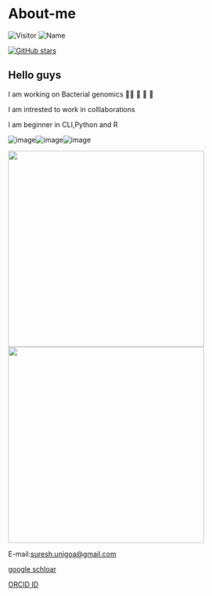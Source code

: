# About-me

![Visitor](https://visitor-badge.laobi.icu/badge?page_id=https://github.com/suresh2014)            ![Name](https://img.shields.io/badge/suresh-mendem-brightgreen)

<a href="https://github.com/suresh2014/About-me/stargazers"><img alt="GitHub stars" src="https://img.shields.io/github/stars/suresh2014/About-me?logo=star"></a>

## Hello guys

I am working on Bacterial genomics 👨‍🔬 :microscope: 🦠 🧬

I am intrested to work in colllaborations

I am beginner in CLI,Python and R 

![image](https://user-images.githubusercontent.com/22165468/130319152-014ee7bf-8e96-4a3a-8331-b0364aba2533.png)![image](https://user-images.githubusercontent.com/22165468/130319176-c86c99c7-813c-4bb4-b929-44759c0d442e.png)![image](https://user-images.githubusercontent.com/22165468/130319202-1c916b2a-1f7a-4b78-aee4-62cdf79202a9.png)



<img align="center" src="https://user-images.githubusercontent.com/22165468/130318649-fa19428a-e626-4003-b7d9-d099f4831133.png" width="400px"> <img align="center" src="https://user-images.githubusercontent.com/22165468/130318498-15cb8a27-0586-40c5-a31d-0213a8c8d855.png" width="400px"> 



E-mail:[suresh.unigoa@gmail.com](suresh.unigoa@gmail.com)

[google schloar](https://scholar.google.com/citations?hl=en&user=94DGIEUAAAAJ)

[ORCID ID](https://orcid.org/0000-0003-0767-8626)
